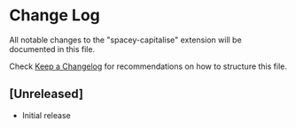 # Change Log

All notable changes to the "spacey-capitalise" extension will be documented in this file.

Check [Keep a Changelog](http://keepachangelog.com/) for recommendations on how to structure this file.

## [Unreleased]

- Initial release